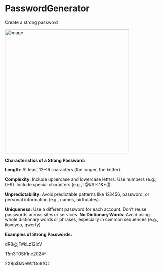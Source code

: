 # PasswordGenerator
Create a strong password

<img width="400" alt="image" src="https://github.com/user-attachments/assets/55f072da-3f3e-4607-b714-4bd235010021" />


**Characteristics of a Strong Password:**

  **Length**: At least 12–16 characters (the longer, the better).
  
  **Complexity**:
    Include uppercase and lowercase letters.
    Use numbers (e.g., 0-9).
    Include special characters (e.g., !@#$%^&*()).
    
  **Unpredictability:** Avoid predictable patterns like 123456, password, or personal information (e.g., names, birthdates).
     

  **Uniqueness:**
    Use a different password for each account.
    Don’t reuse passwords across sites or services.
  **No Dictionary Words:** 
    Avoid using whole dictionary words or phrases, especially in common sequences (e.g., iloveyou, qwerty).
    
**Examples of Strong Passwords:**

dR8@jF#kLz12!cV

T!m3T0Sh1ne2024^

2X8p$kNeW#Go9fQz

